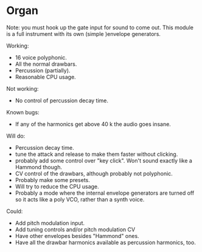 # Organ

Note: you must hook up the gate input for sound to come out. This module is a full instrument with its own (simple )envelope generators.

Working:

* 16 voice polyphonic.
* All the normal drawbars.
* Percussion (partially).
* Reasonable CPU usage.

Not working:

* No control of percussion decay time.

Known bugs:

* If any of the harmonics get above 40 k the audio goes insane.

Will do:

* Percussion decay time.
* tune the attack and release to make them faster without clicking.
* probably add some control over "key click". Won't sound exactly like a Hammond though.
* CV control of the drawbars, although probably not polyphonic.
* Probably make some presets.
* Will try to reduce the CPU usage.
* Probably a mode where the internal envelope generators are turned off so it acts like a poly VCO, rather than a synth voice.

Could:

* Add pitch modulation input.
* Add tuning controls and/or pitch modulation CV
* Have other envelopes besides "Hammond" ones.
* Have all the drawbar harmonics available as percussion harmonics, too.
